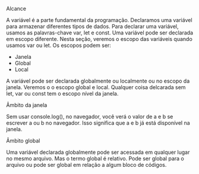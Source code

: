Alcance

A variável é a parte fundamental da programação. Declaramos uma variável para armazenar diferentes tipos de dados. Para declarar uma variável, usamos as palavras-chave var, let e const. Uma variável pode ser declarada em escopo diferente.
Nesta seção, veremos o escopo das variáveis quando usamos var ou let. Os escopos podem ser:

- Janela
- Global
- Local

A variável pode ser declarada globalmente ou localmente ou no escopo da janela. Veremos o o escopo global e local. Qualquer coisa delcarada sem let, var ou const tem o escopo nível da janela.

Âmbito da janela

Sem usar console.log(), no navegador, você verá o valor de a e b se escrever a ou b no navegador. Isso significa que a e b já está disponível na janela.

<script>
        //scope.js
    a = 'JavaScript' // is a window scope this found anywhere
    b = 10 // this is a window scope variable
    function letsLearnScope() {
        console.log(a, b)
        if (true) {
            console.log(a, b)
        }
    }
    console.log(a, b) // accessible
</script>

Âmbito global

Uma variável declarada globalmente pode ser acessada em qualquer lugar no mesmo arquivo. Mas o termo global é relativo. Pode ser global para o arquivo ou pode ser global em relação a algum bloco de códigos.

<script>
        //scope.js
    let a = 'JavaScript' // is a global scope it will be found anywhere in this file
    let b = 10 // is a global scope it will be found anywhere in this file
    function letsLearnScope() {
        console.log(a, b) // JavaScript 10, accessible
        if (true) {
            let a = 'Python'
            let b = 100
            console.log(a, b) // Python 100
        }
    console.log(a, b)
    }
    
    letsLearnScope()
    console.log(a, b) // JavaScript 10, accessible
  <script>
